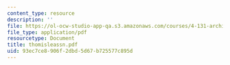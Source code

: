 ```yaml
---
content_type: resource
description: ''
file: https://ol-ocw-studio-app-qa.s3.amazonaws.com/courses/4-131-architectural-design-level-ii-material-essence-the-glass-house-fall-2003/93ec7ce8906f2dbd5d67b725577c895d_thomisleassn.pdf
file_type: application/pdf
resourcetype: Document
title: thomisleassn.pdf
uid: 93ec7ce8-906f-2dbd-5d67-b725577c895d
---
```

